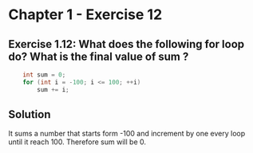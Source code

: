 # Chapter 1 - Exercise 12

## Exercise 1.12: What does the following for loop do? What is the final value of sum ?

```cpp
	int sum = 0;
	for (int i = -100; i <= 100; ++i)
		sum += i;
```
## Solution

It sums a number that starts form -100 and increment by one every loop until it reach 100. Therefore sum will be 0.
